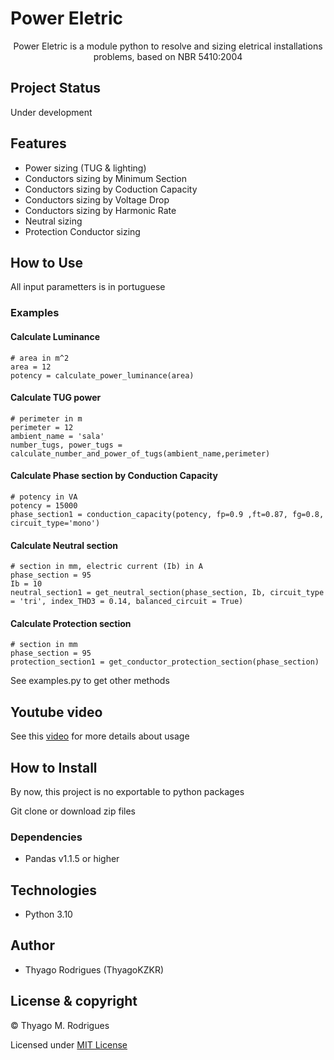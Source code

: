 # Power Eletric
<p align='center' >Power Eletric is a module python to resolve and sizing eletrical installations problems, based on NBR 5410:2004</p>

## Project Status

<p>Under development</p>

## Features

- Power sizing (TUG & lighting)
- Conductors sizing by Minimum Section
- Conductors sizing by Coduction Capacity
- Conductors sizing by Voltage Drop
- Conductors sizing by Harmonic Rate
- Neutral sizing
- Protection Conductor sizing

## How to Use
<p>All input parametters is in portuguese</p>

### Examples

#### Calculate Luminance
```
# area in m^2
area = 12
potency = calculate_power_luminance(area)
```
#### Calculate TUG power
```
# perimeter in m
perimeter = 12
ambient_name = 'sala'
number_tugs, power_tugs = calculate_number_and_power_of_tugs(ambient_name,perimeter)
```

#### Calculate Phase section by Conduction Capacity
```
# potency in VA
potency = 15000
phase_section1 = conduction_capacity(potency, fp=0.9 ,ft=0.87, fg=0.8, circuit_type='mono')
```

#### Calculate Neutral section
```
# section in mm, electric current (Ib) in A
phase_section = 95
Ib = 10
neutral_section1 = get_neutral_section(phase_section, Ib, circuit_type = 'tri', index_THD3 = 0.14, balanced_circuit = True)
```

#### Calculate Protection section
```
# section in mm
phase_section = 95
protection_section1 = get_conductor_protection_section(phase_section)
```

<p>See examples.py to get other methods </p>

## Youtube video

<p>See this <a href="https://www.youtube.com/watch?v=0tetRuqnXIY">video</a> for more details about usage</p>

## How to Install

<p>By now, this project is no exportable to python packages </p>
<p>Git clone or download zip files</p>

### Dependencies

- Pandas v1.1.5 or higher

## Technologies

- Python 3.10

## Author

- Thyago Rodrigues (ThyagoKZKR)

## License & copyright

© Thyago M. Rodrigues

Licensed under [MIT License](LICENSE)


